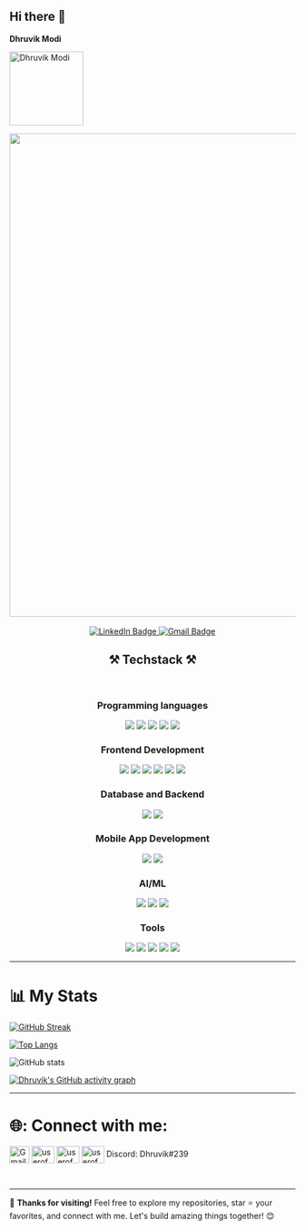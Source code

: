 ## Hi there 👋

**Dhruvik Modi**

<p align="left"> 
  <img src="https://komarev.com/ghpvc/?username=dhruvikmodi23&label=Profile%20views&color=010b13&style=flat" alt="Dhruvik Modi" style="width: 130px; height: auto;" />
</p>

<div id="header" align="center">
  <img src="https://i.giphy.com/media/v1.Y2lkPTc5MGI3NjExcjZzMjQxeG5obnJ6N3E3czR2a2FrN204bndndXQ0a3U0OXZ3ejltdSZlcD12MV9pbnRlcm5hbF9naWZfYnlfaWQmY3Q9Zw/4rZA5D22301iMgrUNd/giphy.gif" width="850"/> <br>
</div>
<br>
<div id="badges" align="center" >
  <a href="https://www.linkedin.com/in/dhruvik-modi-291628248/">
    <img src="https://img.shields.io/badge/LinkedIn-blue?style=for-the-badge&logo=linkedin&logoColor=white" alt="LinkedIn Badge"/>
  </a>
  <a href="mailto:dhruvikmodi23@gmail.com">
    <img src="https://img.shields.io/badge/Gmail-red?style=for-the-badge&logo=gmail&logoColor=white" alt="Gmail Badge"/>
  </a>
</div>

 <summary>
<h2 align="center">⚒️ Techstack ⚒️</h2>
</summary>
<br/>
<div align="center">
    <h3 align="center">Programming languages</h3>
    <img src="https://skillicons.dev/icons?i=c" />
    <img src="https://skillicons.dev/icons?i=cpp" />
    <img src="https://skillicons.dev/icons?i=java" />
    <img src="https://skillicons.dev/icons?i=javascript" />
    <img src="https://skillicons.dev/icons?i=python" /><br>
    <h3 align="center">Frontend Development</h3>    
    <img src="https://skillicons.dev/icons?i=html" />
    <img src="https://skillicons.dev/icons?i=css" />
    <img src="https://skillicons.dev/icons?i=react" />
    <img src="https://skillicons.dev/icons?i=bootstrap" />
    <img src="https://skillicons.dev/icons?i=tailwind" />
    <img src="https://skillicons.dev/icons?i=figma" /><br>
    <h3 align="center">Database and Backend</h3>
    <img src="https://skillicons.dev/icons?i=mysql" />
    <img src="https://skillicons.dev/icons?i=postgres" />
    <h3 align="center">Mobile App Development</h3>
    <img src="https://skillicons.dev/icons?i=androidstudio" />
    <img src="https://skillicons.dev/icons?i=flutter" /><br>
    <h3 align="center">AI/ML</h3>
    <img src="https://skillicons.dev/icons?i=tensorflow" />
    <img src="https://skillicons.dev/icons?i=sklearn" />
    <img src="https://skillicons.dev/icons?i=pytorch" /><br>
    <h3 align="center">Tools</h3>
    <img src="https://skillicons.dev/icons?i=vscode" />
    <img src="https://skillicons.dev/icons?i=git" />
    <img src="https://skillicons.dev/icons?i=github" />
    <img src="https://skillicons.dev/icons?i=linux" />
    <img src="https://skillicons.dev/icons?i=arduino" /><br>
</div>
<!-- </details> -->
</div>


---

# 📊 My Stats
<div align="left">
  
  <!-- GitHub Streak -->
  [![GitHub Streak](https://github-readme-streak-stats.herokuapp.com?user=dhruvikmodi23&theme=vision-friendly-dark&card_width=850)](https://git.io/streak-stats)
  
  <!-- Top Languages -->
  [![Top Langs](https://github-readme-stats-git-masterrstaa-rickstaa.vercel.app/api/top-langs/?username=dhruvikmodi23&layout=compact&theme=vision-friendly-dark&card_width=850&border_color=FFFFFF)](https://github.com/dhruvikmodi23/github-readme-stats)
  
  <!-- GitHub Stats -->
  ![GitHub stats](https://github-readme-stats.vercel.app/api?username=dhruvikmodi23&theme=vision-friendly-dark&border_color=FFFFFF&card_width=850&show_icons=true)
  
  <!-- GitHub Activity Graph -->
  [![Dhruvik's GitHub activity graph](https://github-readme-activity-graph.vercel.app/graph?username=dhruvikmodi23&theme=github-compact&height=350&title_color=ffa500)](https://github.com/dhruvikmodi23/github-readme-activity-graph)

</div>

---

# 🌐: Connect with me:
<p align="left">
 <a href="mailto:dhruvikmodi23@gmail.com" target="blank"><img align="center" src="https://upload.wikimedia.org/wikipedia/commons/4/4e/Gmail_Icon.png" alt="Gmail" height="30" width="35" /></a>
<a href="https://www.linkedin.com/in/dhruvik-modi-291628248/" target="blank"><img align="center" src="https://raw.githubusercontent.com/rahuldkjain/github-profile-readme-generator/master/src/images/icons/Social/linked-in-alt.svg" alt="userofmeet" height="30" width="40" /></a>
<a href="https://www.instagram.com/modi_dhruvik_05/" target="blank"><img align="center" src="https://raw.githubusercontent.com/rahuldkjain/github-profile-readme-generator/master/src/images/icons/Social/instagram.svg" alt="userofmeet" height="30" width="40" /></a>  <img align="center" src="https://raw.githubusercontent.com/rahuldkjain/github-profile-readme-generator/master/src/images/icons/Social/discord.svg" alt="userofmeet" height="30" width="40" />
  Discord: Dhruvik#239
</p>
<br>

---

🌟 **Thanks for visiting!** Feel free to explore my repositories, star ⭐ your favorites, and connect with me. Let's build amazing things together! 😊

